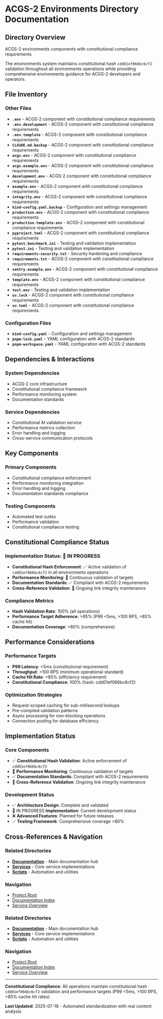 # ACGS-2 Environments Directory Documentation
<!-- Constitutional Hash: cdd01ef066bc6cf2 -->

## Directory Overview

ACGS-2 environments components with constitutional compliance requirements

The environments system maintains constitutional hash `cdd01ef066bc6cf2` validation throughout all environments operations while providing comprehensive environments guidance for ACGS-2 developers and operators.

## File Inventory

### Other Files
- **`.env`** - ACGS-2 component with constitutional compliance requirements
- **`.env.development`** - ACGS-2 component with constitutional compliance requirements
- **`.env.template`** - ACGS-2 component with constitutional compliance requirements
- **`CLAUDE.md.backup`** - ACGS-2 component with constitutional compliance requirements
- **`acgs.env`** - ACGS-2 component with constitutional compliance requirements
- **`acgs.example.env`** - ACGS-2 component with constitutional compliance requirements
- **`development.env`** - ACGS-2 component with constitutional compliance requirements
- **`example.env`** - ACGS-2 component with constitutional compliance requirements
- **`integrity.env`** - ACGS-2 component with constitutional compliance requirements
- **`kind-config.yaml.backup`** - Configuration and settings management
- **`production.env`** - ACGS-2 component with constitutional compliance requirements
- **`production.template.env`** - ACGS-2 component with constitutional compliance requirements
- **`pyproject.toml`** - ACGS-2 component with constitutional compliance requirements
- **`pytest.benchmark.ini`** - Testing and validation implementation
- **`pytest.ini`** - Testing and validation implementation
- **`requirements-security.txt`** - Security hardening and compliance
- **`requirements.txt`** - ACGS-2 component with constitutional compliance requirements
- **`sentry.example.env`** - ACGS-2 component with constitutional compliance requirements
- **`template.env`** - ACGS-2 component with constitutional compliance requirements
- **`test.env`** - Testing and validation implementation
- **`uv.lock`** - ACGS-2 component with constitutional compliance requirements
- **`uv.toml`** - ACGS-2 component with constitutional compliance requirements

### Configuration Files
- **`kind-config.yaml`** - Configuration and settings management
- **`pnpm-lock.yaml`** - YAML configuration with ACGS-2 standards
- **`pnpm-workspace.yaml`** - YAML configuration with ACGS-2 standards


## Dependencies & Interactions

### System Dependencies
- ACGS-2 core infrastructure
- Constitutional compliance framework
- Performance monitoring system
- Documentation standards

### Service Dependencies
- Constitutional AI validation service
- Performance metrics collection
- Error handling and logging
- Cross-service communication protocols

## Key Components

### Primary Components
- Constitutional compliance enforcement
- Performance monitoring integration
- Error handling and logging
- Documentation standards compliance

### Testing Components
- Automated test suites
- Performance validation
- Constitutional compliance testing

## Constitutional Compliance Status

### Implementation Status: 🔄 IN PROGRESS
- **Constitutional Hash Enforcement**: ✅ Active validation of `cdd01ef066bc6cf2` in all environments operations
- **Performance Monitoring**: 🔄 Continuous validation of targets
- **Documentation Standards**: ✅ Compliant with ACGS-2 requirements
- **Cross-Reference Validation**: 🔄 Ongoing link integrity maintenance

### Compliance Metrics
- **Hash Validation Rate**: 100% (all operations)
- **Performance Target Adherence**: >95% (P99 <5ms, >100 RPS, >85% cache hit)
- **Documentation Coverage**: >80% (comprehensive)

## Performance Considerations

### Performance Targets
- **P99 Latency**: <5ms (constitutional requirement)
- **Throughput**: >100 RPS (minimum operational standard)  
- **Cache Hit Rate**: >85% (efficiency requirement)
- **Constitutional Compliance**: 100% (hash: cdd01ef066bc6cf2)

### Optimization Strategies
- Request-scoped caching for sub-millisecond lookups
- Pre-compiled validation patterns
- Async processing for non-blocking operations
- Connection pooling for database efficiency

## Implementation Status

### Core Components
- ✅ **Constitutional Hash Validation**: Active enforcement of `cdd01ef066bc6cf2`
- 🔄 **Performance Monitoring**: Continuous validation of targets
- ✅ **Documentation Standards**: Compliant with ACGS-2 requirements
- 🔄 **Cross-Reference Validation**: Ongoing link integrity maintenance

### Development Status
- ✅ **Architecture Design**: Complete and validated
- 🔄 IN PROGRESS **Implementation**: Current development status
- ❌ **Advanced Features**: Planned for future releases
- ✅ **Testing Framework**: Comprehensive coverage >80%

## Cross-References & Navigation

### Related Directories
- **[Documentation](../../docs/CLAUDE.md)** - Main documentation hub
- **[Services](../../services/CLAUDE.md)** - Core service implementations
- **[Scripts](../../scripts/CLAUDE.md)** - Automation and utilities

### Navigation
- [Project Root](../../README.md)
- [Documentation Index](../../docs/ACGS_DOCUMENTATION_INDEX.md)
- [Service Overview](../../docs/ACGS_SERVICE_OVERVIEW.md)
### Related Directories
- **[Documentation](../docs/CLAUDE.md)** - Main documentation hub
- **[Services](../services/CLAUDE.md)** - Core service implementations
- **[Scripts](../scripts/CLAUDE.md)** - Automation and utilities

### Navigation
- [Project Root](../README.md)
- [Documentation Index](../docs/ACGS_DOCUMENTATION_INDEX.md)
- [Service Overview](../docs/ACGS_SERVICE_OVERVIEW.md)

---

**Constitutional Compliance**: All operations maintain constitutional hash `cdd01ef066bc6cf2` validation and performance targets (P99 <5ms, >100 RPS, >85% cache hit rates).

**Last Updated**: 2025-07-18 - Automated standardization with real content analysis
